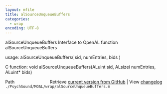 ```yaml
---
layout: mfile
title: alSourceUnqueueBuffers
categories:
  - wrap
encoding: UTF-8
---
```


alSourceUnqueueBuffers  Interface to OpenAL function alSourceUnqueueBuffers  

usage:  alSourceUnqueueBuffers( sid, numEntries, bids )  

C function:  void alSourceUnqueueBuffers(ALuint sid, ALsizei numEntries, ALuint\* bids)  


<div class="code_header" style="text-align:right;">
  <span style="float:left;">Path&nbsp;&nbsp;</span> <span class="counter">Retrieve <a href=
  "https://raw.github.com/Psychtoolbox-3/Psychtoolbox-3/beta/./PsychSound/MOAL/wrap/alSourceUnqueueBuffers.m">current version from GitHub</a> | View <a href=
  "https://github.com/Psychtoolbox-3/Psychtoolbox-3/commits/beta/./PsychSound/MOAL/wrap/alSourceUnqueueBuffers.m">changelog</a></span>
</div>
<div class="code">
  <code>./PsychSound/MOAL/wrap/alSourceUnqueueBuffers.m</code>
</div>
